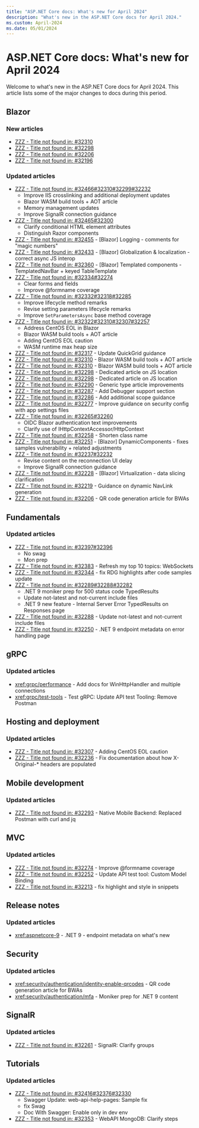 ```yaml
---
title: "ASP.NET Core docs: What's new for April 2024"
description: "What's new in the ASP.NET Core docs for April 2024."
ms.custom: April-2024
ms.date: 05/01/2024
---
```


# ASP.NET Core docs: What's new for April 2024

Welcome to what's new in the ASP.NET Core docs for April 2024. This article lists some of the major changes to docs during this period.

## Blazor

### New articles

- [ZZZ - Title not found in: #32310](blazor/webassembly-build-tools-and-aot.md)
- [ZZZ - Title not found in: #32298](blazor/javascript-interoperability/location-of-javascript.md)
- [ZZZ - Title not found in: #32206](blazor/security/server/qrcodes-for-authenticator-apps.md)
- [ZZZ - Title not found in: #32196](blazor/host-and-deploy/webassembly-caching/index.md)

### Updated articles

- [ZZZ - Title not found in: #32466#32310#32299#32232](blazor/host-and-deploy/server.md)
  - Improve IIS crosslinking and additional deployment updates
  - Blazor WASM build tools + AOT article
  - Memory management updates
  - Improve SignalR connection guidance
- [ZZZ - Title not found in: #32465#32300](blazor/components/index.md)
  - Clarify conditional HTML element attributes
  - Distinguish Razor components
- [ZZZ - Title not found in: #32455](blazor/fundamentals/logging.md) - [Blazor] Logging - comments for "magic numbers"
- [ZZZ - Title not found in: #32433](blazor/globalization-localization.md) - [Blazor] Globalization & localization - correct async JS interop
- [ZZZ - Title not found in: #32360](blazor/components/templated-components.md) - [Blazor] Templated components - TemplatedNavBar + keyed TableTemplate
- [ZZZ - Title not found in: #32334#32274](blazor/forms/index.md)
  - Clear forms and fields
  - Improve @formname coverage
- [ZZZ - Title not found in: #32332#32318#32285](blazor/components/lifecycle.md)
  - Improve lifecycle method remarks
  - Revise setting parameters lifecycle remarks
  - Improve `SetParametersAsync` base method coverage
- [ZZZ - Title not found in: #32322#32310#32307#32257](blazor/host-and-deploy/webassembly.md)
  - Address CentOS EOL in Blazor
  - Blazor WASM build tools + AOT article
  - Adding CentOS EOL caution
  - WASM runtime max heap size
- [ZZZ - Title not found in: #32317](blazor/components/quickgrid.md) - Update QuickGrid guidance
- [ZZZ - Title not found in: #32310](blazor/hosting-models.md) - Blazor WASM build tools + AOT article
- [ZZZ - Title not found in: #32310](blazor/webassembly-native-dependencies.md) - Blazor WASM build tools + AOT article
- [ZZZ - Title not found in: #32298](blazor/javascript-interoperability/call-dotnet-from-javascript.md) - Dedicated article on JS location
- [ZZZ - Title not found in: #32298](blazor/javascript-interoperability/call-javascript-from-dotnet.md) - Dedicated article on JS location
- [ZZZ - Title not found in: #32290](blazor/components/generic-type-support.md) - Generic type article improvements
- [ZZZ - Title not found in: #32287](blazor/debug.md) - Add Debugger support section
- [ZZZ - Title not found in: #32286](blazor/security/webassembly/microsoft-entra-id-groups-and-roles.md) - Add additional scope guidance
- [ZZZ - Title not found in: #32277](blazor/fundamentals/configuration.md) - Improve guidance on security config with app settings files
- [ZZZ - Title not found in: #32265#32260](blazor/security/blazor-web-app-with-oidc.md)
  - OIDC Blazor authentication text improvements
  - Clarify use of IHttpContextAccessor/HttpContext
- [ZZZ - Title not found in: #32258](blazor/security/server/index.md) - Shorten class name
- [ZZZ - Title not found in: #32251](blazor/components/dynamiccomponent.md) - [Blazor] DynamicComponents - fixes samples vulnerability + related adjustments
- [ZZZ - Title not found in: #32237#32232](blazor/fundamentals/signalr.md)
  - Revise content on the reconnection UI delay
  - Improve SignalR connection guidance
- [ZZZ - Title not found in: #32228](blazor/components/virtualization.md) - [Blazor] Virtualization - data slicing clarification
- [ZZZ - Title not found in: #32219](blazor/fundamentals/routing.md) - Guidance on dynamic NavLink generation
- [ZZZ - Title not found in: #32206](blazor/javascript-interoperability/static-server-rendering.md) - QR code generation article for BWAs

## Fundamentals

### Updated articles

- [ZZZ - Title not found in: #32397#32396](fundamentals/minimal-apis/openapi.md)
  - No swag
  - Mon prep
- [ZZZ - Title not found in: #32383](fundamentals/websockets.md) - Refresh my top 10 topics: WebSockets
- [ZZZ - Title not found in: #32344](fundamentals/aot/request-delegate-generator/diagnostics/rdg013.md) - fix RDG highlights after code samples update
- [ZZZ - Title not found in: #32289#32288#32282](fundamentals/minimal-apis/responses.md)
  - .NET 9 moniker prep for 500 status code TypedResults
  - Update not-latest and not-current include files
  - .NET 9 new feature - Internal Server Error TypedResults on Responses page
- [ZZZ - Title not found in: #32288](fundamentals/minimal-apis/handle-errors.md) - Update not-latest and not-current include files
- [ZZZ - Title not found in: #32250](fundamentals/error-handling.md) - .NET 9 endpoint metadata on error handling page

## gRPC

### Updated articles

- <xref:grpc/performance> - Add docs for WinHttpHandler and multiple connections
- <xref:grpc/test-tools> - Test gRPC: Update API test Tooling: Remove Postman

## Hosting and deployment

### Updated articles

- [ZZZ - Title not found in: #32307](host-and-deploy/linux-apache.md) - Adding CentOS EOL caution
- [ZZZ - Title not found in: #32236](host-and-deploy/proxy-load-balancer.md) - Fix documentation about how X-Original-* headers are populated

## Mobile development

### Updated articles

- [ZZZ - Title not found in: #32293](mobile/native-mobile-backend.md) - Native Mobile Backend: Replaced Postman with curl and jq

## MVC

### Updated articles

- [ZZZ - Title not found in: #32274](mvc/views/razor.md) - Improve @formname coverage
- [ZZZ - Title not found in: #32252](mvc/advanced/custom-model-binding.md) - Update API test tool: Custom Model Binding
- [ZZZ - Title not found in: #32213](mvc/views/working-with-forms.md) - fix highlight and style in snippets

## Release notes

### Updated articles

- <xref:aspnetcore-9> - .NET 9 - endpoint metadata on what's new

## Security

### Updated articles

- <xref:security/authentication/identity-enable-qrcodes> - QR code generation article for BWAs
- <xref:security/authentication/mfa> - Moniker prep for .NET 9 content

## SignalR

### Updated articles

- [ZZZ - Title not found in: #32261](signalr/groups.md) - SignalR: Clarify groups

## Tutorials

### Updated articles

- [ZZZ - Title not found in: #32416#32376#32330](tutorials/getting-started-with-swashbuckle.md)
  - Swagger Update: web-api-help-pages: Sample fix
  - fix Swag
  - Doc With Swagger: Enable only in dev env
- [ZZZ - Title not found in: #32353](tutorials/first-mongo-app.md) - WebAPI MongoDB: Clarify steps

